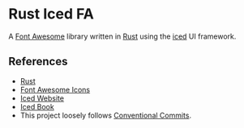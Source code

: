 # Rust Iced FA

A [Font Awesome](https://fontawesome.com/) library written in [Rust](https://www.rust-lang.org/) using the [iced](https://iced.rs/) UI framework.

## References

- [Rust](https://www.rust-lang.org/)
- [Font Awesome Icons](https://fontawesome.com/)
- [Iced Website](https://iced.rs/)
- [Iced Book](https://book.iced.rs/)
- This project loosely follows [Conventional Commits](https://www.conventionalcommits.org/en/v1.0.0/).
